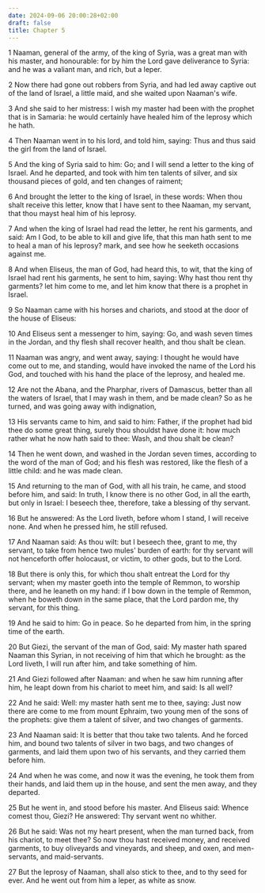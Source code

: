 ```yaml
---
date: 2024-09-06 20:00:28+02:00
draft: false
title: Chapter 5
---
```




1 Naaman, general of the army, of the king of Syria, was a great man with his master, and honourable: for by him the Lord gave deliverance to Syria: and he was a valiant man, and rich, but a leper.

2 Now there had gone out robbers from Syria, and had led away captive out of the land of Israel, a little maid, and she waited upon Naaman's wife.

3 And she said to her mistress: I wish my master had been with the prophet that is in Samaria: he would certainly have healed him of the leprosy which he hath.

4 Then Naaman went in to his lord, and told him, saying: Thus and thus said the girl from the land of Israel.

5 And the king of Syria said to him: Go; and I will send a letter to the king of Israel. And he departed, and took with him ten talents of silver, and six thousand pieces of gold, and ten changes of raiment;

6 And brought the letter to the king of Israel, in these words: When thou shalt receive this letter, know that I have sent to thee Naaman, my servant, that thou mayst heal him of his leprosy.

7 And when the king of Israel had read the letter, he rent his garments, and said: Am I God, to be able to kill and give life, that this man hath sent to me to heal a man of his leprosy? mark, and see how he seeketh occasions against me.

8 And when Eliseus, the man of God, had heard this, to wit, that the king of Israel had rent his garments, he sent to him, saying: Why hast thou rent thy garments? let him come to me, and let him know that there is a prophet in Israel.

9 So Naaman came with his horses and chariots, and stood at the door of the house of Eliseus:

10 And Eliseus sent a messenger to him, saying: Go, and wash seven times in the Jordan, and thy flesh shall recover health, and thou shalt be clean.

11 Naaman was angry, and went away, saying: I thought he would have come out to me, and standing, would have invoked the name of the Lord his God, and touched with his hand the place of the leprosy, and healed me.

12 Are not the Abana, and the Pharphar, rivers of Damascus, better than all the waters of Israel, that I may wash in them, and be made clean? So as he turned, and was going away with indignation,

13 His servants came to him, and said to him: Father, if the prophet had bid thee do some great thing, surely thou shouldst have done it: how much rather what he now hath said to thee: Wash, and thou shalt be clean?

14 Then he went down, and washed in the Jordan seven times, according to the word of the man of God; and his flesh was restored, like the flesh of a little child: and he was made clean.

15 And returning to the man of God, with all his train, he came, and stood before him, and said: In truth, I know there is no other God, in all the earth, but only in Israel: I beseech thee, therefore, take a blessing of thy servant.

16 But he answered: As the Lord liveth, before whom I stand, I will receive none. And when he pressed him, he still refused.

17 And Naaman said: As thou wilt: but I beseech thee, grant to me, thy servant, to take from hence two mules' burden of earth: for thy servant will not henceforth offer holocaust, or victim, to other gods, but to the Lord.

18 But there is only this, for which thou shalt entreat the Lord for thy servant; when my master goeth into the temple of Remmon, to worship there, and he leaneth on my hand: if I bow down in the temple of Remmon, when he boweth down in the same place, that the Lord pardon me, thy servant, for this thing.

19 And he said to him: Go in peace. So he departed from him, in the spring time of the earth.

20 But Giezi, the servant of the man of God, said: My master hath spared Naaman this Syrian, in not receiving of him that which he brought: as the Lord liveth, I will run after him, and take something of him.

21 And Giezi followed after Naaman: and when he saw him running after him, he leapt down from his chariot to meet him, and said: Is all well?

22 And he said: Well: my master hath sent me to thee, saying: Just now there are come to me from mount Ephraim, two young men of the sons of the prophets: give them a talent of silver, and two changes of garments.

23 And Naaman said: It is better that thou take two talents. And he forced him, and bound two talents of silver in two bags, and two changes of garments, and laid them upon two of his servants, and they carried them before him.

24 And when he was come, and now it was the evening, he took them from their hands, and laid them up in the house, and sent the men away, and they departed.

25 But he went in, and stood before his master. And Eliseus said: Whence comest thou, Giezi? He answered: Thy servant went no whither.

26 But he said: Was not my heart present, when the man turned back, from his chariot, to meet thee? So now thou hast received money, and received garments, to buy oliveyards and vineyards, and sheep, and oxen, and men-servants, and maid-servants.

27 But the leprosy of Naaman, shall also stick to thee, and to thy seed for ever. And he went out from him a leper, as white as snow.

